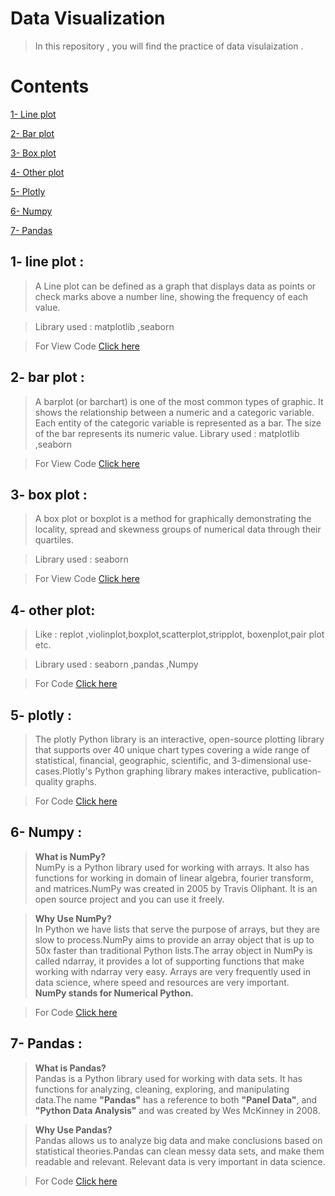 # Data Visualization 

>In this repository , you will find the practice of data visulaization .

# Contents
[1- Line plot](#1--line-plot) 

[2- Bar plot ](#2--bar-plot)

[3- Box plot](#3--box-plot)

[4- Other plot](#4--other-plot)

[5- Plotly](#5--plotly)

[6- Numpy](#6--numpy)

[7- Pandas](#7--pandas)
 



## 1- line plot :
> A Line plot can be defined as a graph that displays data as points or check marks above a number line, showing the frequency of each value. 

>Library used : matplotlib ,seaborn 

>For View Code [Click here](./01_line_plot%20.ipynb)
 

 ## 2- bar plot : 
>A barplot (or barchart) is one of the most common types of graphic. It shows the relationship between a numeric and a categoric variable. Each entity of the categoric variable is represented as a bar. The size of the bar represents its numeric value. 
>Library used : matplotlib ,seaborn 

>For View Code [Click here](./02_barplot.ipynb) 

## 3- box plot :   
>A box plot or boxplot is a method for graphically demonstrating the locality, spread and skewness groups of numerical data through their quartiles.  

>Library used :  seaborn 
 
>For View Code [Click here](./03_boxplot.ipynb)  

## 4- other plot:   
>Like : replot ,violinplot,boxplot,scatterplot,stripplot,
boxenplot,pair plot etc. 

>Library used : seaborn ,pandas ,Numpy

>For Code [Click here](./04-otherplot.ipynb)

## 5- plotly :
>The plotly Python library is an interactive, open-source plotting library that supports over 40 unique chart types covering a wide range of statistical, financial, geographic, scientific, and 3-dimensional use-cases.Plotly's Python graphing library makes interactive, publication-quality graphs.

>For Code [Click here](./plotly.ipynb)

## 6- Numpy :
>**What is NumPy?** \
>NumPy is a Python library used for working with arrays.
It also has functions for working in domain of linear algebra, fourier transform, and matrices.NumPy was created in 2005 by Travis Oliphant. It is an open source project and you can use it freely.

>**Why Use NumPy?** \
In Python we have lists that serve the purpose of arrays, but they are slow to process.NumPy aims to provide an array object that is up to 50x faster than traditional Python lists.The array object in NumPy is called ndarray, it provides a lot of supporting functions that make working with ndarray very easy.
Arrays are very frequently used in data science, where speed and resources are very important.\
**NumPy stands for Numerical Python.** 
  
>For Code [Click here](./Numpy%20practice.ipynb)
 

## 7- Pandas  :  
> **What is Pandas?** \
Pandas is a Python library used for working with data sets.
It has functions for analyzing, cleaning, exploring, and manipulating data.The name **"Pandas"** has a reference to both **"Panel Data"**, and **"Python Data Analysis"** and was created by Wes McKinney in 2008.

>**Why Use Pandas?**\
Pandas allows us to analyze big data and make conclusions based on statistical theories.Pandas can clean messy data sets, and make them readable and relevant.
Relevant data is very important in data science.  

>For Code [Click here](./Pandas/Untitled.ipynb) 

 
 